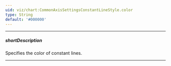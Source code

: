 ```yaml
---
uid: viz/chart:CommonAxisSettingsConstantLineStyle.color
type: String
default: '#000000'
---
```

---
##### shortDescription
Specifies the color of constant lines.

---
